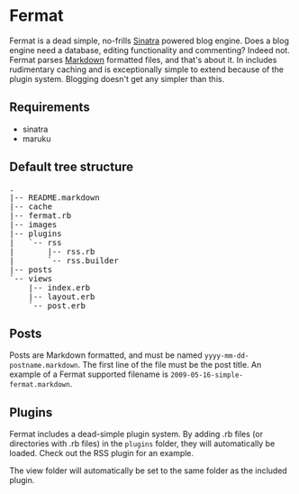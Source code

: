 Fermat
======

Fermat is a dead simple, no-frills [Sinatra](http://www.sinatrarb.com/) powered blog engine. Does a blog engine need a database, editing functionality and commenting? Indeed not. Fermat parses [Markdown](http://daringfireball.net/projects/markdown/) formatted files, and that's about it. In includes rudimentary caching  and is exceptionally simple to extend because of the plugin system. Blogging doesn't get any simpler than this.

Requirements
------------

* sinatra
* maruku

Default tree structure
----------------------

<pre>
.
|-- README.markdown
|-- cache
|-- fermat.rb
|-- images
|-- plugins
|   `-- rss
|       |-- rss.rb
|       `-- rss.builder
|-- posts
`-- views
    |-- index.erb
    |-- layout.erb
    `-- post.erb
</pre>

Posts
-----

Posts are Markdown formatted, and must be named `yyyy-mm-dd-postname.markdown`. The first line of the file must be the post title. An example of a Fermat supported filename is `2009-05-16-simple-fermat.markdown`.

Plugins
-------

Fermat includes a dead-simple plugin system. By adding .rb files (or directories with .rb files) in the `plugins` folder, they will automatically be loaded. Check out the RSS plugin for an example. 

The view folder will automatically be set to the same folder as the included plugin.